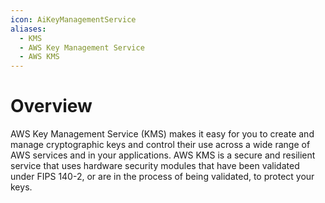 ```yaml
---
icon: AiKeyManagementService
aliases:
  - KMS
  - AWS Key Management Service
  - AWS KMS
---
```

# Overview
AWS Key Management Service (KMS) makes it easy for you to create and manage cryptographic keys and control their use across a wide range of AWS services and in your applications. AWS KMS is a secure and resilient service that uses hardware security modules that have been validated under FIPS 140-2, or are in the process of being validated, to protect your keys.


